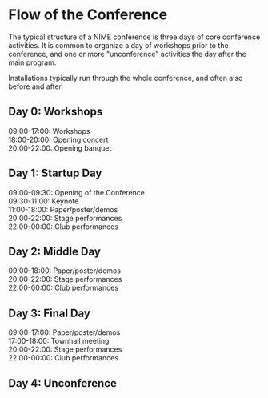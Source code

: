 # Flow of the Conference

The typical structure of a NIME conference is three days of core conference activities. It is common to organize a day of workshops prior to the conference, and one or more "unconference" activities the day after the main program.

Installations typically run through the whole conference, and often also before and after.

## Day 0: Workshops

09:00-17:00: Workshops    
18:00-20:00: Opening concert    
20:00-22:00: Opening banquet    

## Day 1: Startup Day

09:00-09:30: Opening of the Conference    
09:30-11:00: Keynote    
11:00-18:00: Paper/poster/demos    
20:00-22:00: Stage performances    
22:00-00:00: Club performances    

## Day 2: Middle Day

09:00-18:00: Paper/poster/demos    
20:00-22:00: Stage performances    
22:00-00:00: Club performances    

## Day 3: Final Day

09:00-17:00: Paper/poster/demos    
17:00-18:00: Townhall meeting    
20:00-22:00: Stage performances    
22:00-00:00: Club performances    

## Day 4: Unconference
